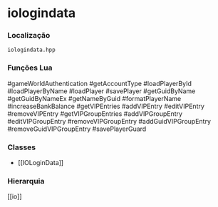 # iologindata

### Localização
`iologindata.hpp`

### Funções Lua
#gameWorldAuthentication
#getAccountType
#loadPlayerById
#loadPlayerByName
#loadPlayer
#savePlayer
#getGuidByName
#getGuidByNameEx
#getNameByGuid
#formatPlayerName
#increaseBankBalance
#getVIPEntries
#addVIPEntry
#editVIPEntry
#removeVIPEntry
#getVIPGroupEntries
#addVIPGroupEntry
#editVIPGroupEntry
#removeVIPGroupEntry
#addGuidVIPGroupEntry
#removeGuidVIPGroupEntry
#savePlayerGuard

### Classes
- [[IOLoginData]]

### Hierarquia
[[io]]

